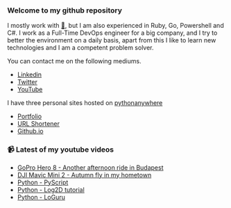 ### Welcome to my github repository

I mostly work with [:snake:](https://www.python.org/), but I am also experienced in Ruby, Go, Powershell and C#. I work as a Full-Time DevOps engineer for a big company, and I try to better the environment on a daily basis, apart from this I like to learn new technologies and I am a competent problem solver.

You can contact me on the following mediums.
- [Linkedin](https://www.linkedin.com/in/r3ap3rpy)
- [Twitter](https://twitter.com/r3ap3rpy)
- [YouTube](https://www.youtube.com/channel/UC1qkMXH8d2I9DDAtBSeEHqg)

I have three personal sites hosted on [pythonanywhere](https://www.pythonanywhere.com/)
- [Portfolio](http://r3ap3rpy.pythonanywhere.com/)
- [URL Shortener](http://shortenpy.pythonanywhere.com/)
- [Github.io](https://r3ap3rpy.github.io/)

### :video_camera: Latest of my youtube videos
<!-- YOUTUBE:START -->
- [GoPro Hero 8 - Another afternoon ride in Budapest](https://www.youtube.com/watch?v=kEfIcBgDwZI)
- [DJI Mavic Mini 2 - Autumn fly in my hometown](https://www.youtube.com/watch?v=lTvIexScZS8)
- [Python - PyScript](https://www.youtube.com/watch?v=RQjGUV1qz8E)
- [Python - Log2D tutorial](https://www.youtube.com/watch?v=1d_OpetxCSY)
- [Python - LoGuru](https://www.youtube.com/watch?v=fHmLxwtqbQQ)
<!-- YOUTUBE:END -->

